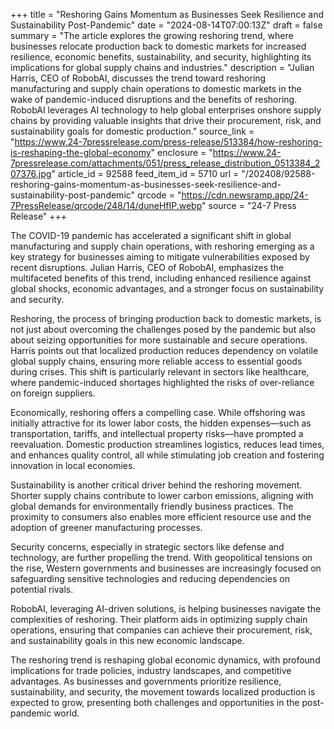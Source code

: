 +++
title = "Reshoring Gains Momentum as Businesses Seek Resilience and Sustainability Post-Pandemic"
date = "2024-08-14T07:00:13Z"
draft = false
summary = "The article explores the growing reshoring trend, where businesses relocate production back to domestic markets for increased resilience, economic benefits, sustainability, and security, highlighting its implications for global supply chains and industries."
description = "Julian Harris, CEO of RobobAI, discusses the trend toward reshoring manufacturing and supply chain operations to domestic markets in the wake of pandemic-induced disruptions and the benefits of reshoring. RobobAI leverages AI technology to help global enterprises onshore supply chains by providing valuable insights that drive their procurement, risk, and sustainability goals for domestic production."
source_link = "https://www.24-7pressrelease.com/press-release/513384/how-reshoring-is-reshaping-the-global-economy"
enclosure = "https://www.24-7pressrelease.com/attachments/051/press_release_distribution_0513384_207376.jpg"
article_id = 92588
feed_item_id = 5710
url = "/202408/92588-reshoring-gains-momentum-as-businesses-seek-resilience-and-sustainability-post-pandemic"
qrcode = "https://cdn.newsramp.app/24-7PressRelease/qrcode/248/14/duneHfIP.webp"
source = "24-7 Press Release"
+++

<p>The COVID-19 pandemic has accelerated a significant shift in global manufacturing and supply chain operations, with reshoring emerging as a key strategy for businesses aiming to mitigate vulnerabilities exposed by recent disruptions. Julian Harris, CEO of RobobAI, emphasizes the multifaceted benefits of this trend, including enhanced resilience against global shocks, economic advantages, and a stronger focus on sustainability and security.</p><p>Reshoring, the process of bringing production back to domestic markets, is not just about overcoming the challenges posed by the pandemic but also about seizing opportunities for more sustainable and secure operations. Harris points out that localized production reduces dependency on volatile global supply chains, ensuring more reliable access to essential goods during crises. This shift is particularly relevant in sectors like healthcare, where pandemic-induced shortages highlighted the risks of over-reliance on foreign suppliers.</p><p>Economically, reshoring offers a compelling case. While offshoring was initially attractive for its lower labor costs, the hidden expenses—such as transportation, tariffs, and intellectual property risks—have prompted a reevaluation. Domestic production streamlines logistics, reduces lead times, and enhances quality control, all while stimulating job creation and fostering innovation in local economies.</p><p>Sustainability is another critical driver behind the reshoring movement. Shorter supply chains contribute to lower carbon emissions, aligning with global demands for environmentally friendly business practices. The proximity to consumers also enables more efficient resource use and the adoption of greener manufacturing processes.</p><p>Security concerns, especially in strategic sectors like defense and technology, are further propelling the trend. With geopolitical tensions on the rise, Western governments and businesses are increasingly focused on safeguarding sensitive technologies and reducing dependencies on potential rivals.</p><p>RobobAI, leveraging AI-driven solutions, is helping businesses navigate the complexities of reshoring. Their platform aids in optimizing supply chain operations, ensuring that companies can achieve their procurement, risk, and sustainability goals in this new economic landscape.</p><p>The reshoring trend is reshaping global economic dynamics, with profound implications for trade policies, industry landscapes, and competitive advantages. As businesses and governments prioritize resilience, sustainability, and security, the movement towards localized production is expected to grow, presenting both challenges and opportunities in the post-pandemic world.</p>